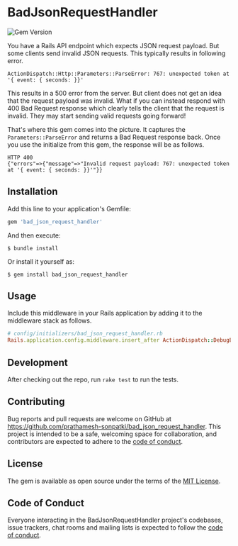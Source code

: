 # BadJsonRequestHandler

![Gem Version][gem-version-img]

You have a Rails API endpoint which expects JSON request payload. But some clients
send invalid JSON requests.
This typically results in following error.

```
ActionDispatch::Http::Parameters::ParseError: 767: unexpected token at '{ event: { seconds: }}'
```

This results in a 500 error from the server. But client does not get an idea that the
request payload was invalid. What if you can instead respond with 400 Bad Request response
which clearly tells the client that the request is invalid. They may start sending valid
requests going forward!

That's where this gem comes into the picture. It captures the `Parameters::ParseError`
and returns a Bad Request response back. Once you use the initialize from this gem,
the response will be as follows.

```
HTTP 400
{"errors"=>{"message"=>"Invalid request payload: 767: unexpected token at '{ event: { seconds: }}'"}}
```

## Installation

Add this line to your application's Gemfile:

```ruby
gem 'bad_json_request_handler'
```

And then execute:

    $ bundle install

Or install it yourself as:

    $ gem install bad_json_request_handler

## Usage

Include this middleware in your Rails application by adding it to the middleware stack as follows.

```rb
# config/initializers/bad_json_request_handler.rb
Rails.application.config.middleware.insert_after ActionDispatch::DebugExceptions, BadJsonRequestHandler::Middleware

```
## Development

After checking out the repo, run `rake test` to run the tests.

## Contributing

Bug reports and pull requests are welcome on GitHub at https://github.com/prathamesh-sonpatki/bad_json_request_handler. This project is intended to be a safe, welcoming space for collaboration, and contributors are expected to adhere to the [code of conduct](https://github.com/prathamesh-sonpatki/bad_json_request_handler/blob/master/CODE_OF_CONDUCT.md).


## License

The gem is available as open source under the terms of the [MIT License](https://opensource.org/licenses/MIT).

## Code of Conduct

Everyone interacting in the BadJsonRequestHandler project's codebases, issue trackers, chat rooms and mailing lists is expected to follow the [code of conduct](https://github.com/prathamesh-sonpatki/bad_json_request_handler/blob/master/CODE_OF_CONDUCT.md).

[gem-version-img]: https://badge.fury.io/rb/bad_json_request_handler.svg
